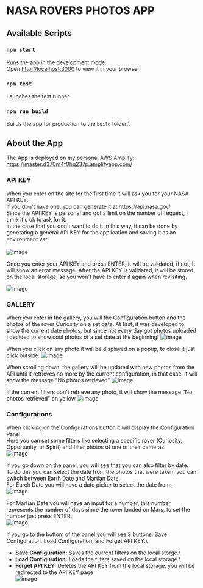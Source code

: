 # NASA ROVERS PHOTOS APP

## Available Scripts

### `npm start`

Runs the app in the development mode.\
Open [http://localhost:3000](http://localhost:3000) to view it in your browser.

### `npm test`

Launches the test runner 

### `npm run build`

Builds the app for production to the `build` folder.\

## About the App
The App is deployed on my personal AWS Amplify:\
https://master.d370m4f0hq237p.amplifyapp.com/

### API KEY
When you enter on the site for the first time it will ask you for your NASA API KEY.\
If you don't have one, you can generate it at https://api.nasa.gov/ \
Since the API KEY is personal and got a limit on the number of request, I think it's ok to ask for it.\
In the case that you don't want to do it in this way, it can be done by generating a general API KEY for the application and saving it as an environment var.
\
\
![image](https://github.com/nicolas-logo/nasa-photo-viewer-app/assets/26005281/2484388c-0257-4ae9-a81e-b76e7bfce0af)


Once you enter your API KEY and press ENTER, it will be validated, if not, It will show an error message.
After the API KEY is validated, it will be stored on the local storage, so you won't have to enter it again when revisiting.

![image](https://github.com/nicolas-logo/nasa-photo-viewer-app/assets/26005281/2c36bbcb-5d7c-4b7f-9385-33b789aa35b9)



### GALLERY
When you enter in the gallery, you will the Configuration button and the photos of the rover Curiosity on a set date. At first, it was developed to show the current date photos, but since not every day got photos uploaded I decided to show cool photos of a set date at the beginning!
![image](https://github.com/nicolas-logo/nasa-photo-viewer-app/assets/26005281/cdff4776-40e2-4a15-a018-b757495162d0)


When you click on any photo it will be displayed on a popup, to close it just click outside.
![image](https://github.com/nicolas-logo/nasa-photo-viewer-app/assets/26005281/026f845b-13c8-431e-9855-27596fcb04c7)


When scrolling down, the gallery will be updated with new photos from the API until it retrieves no more by the current configuration, in that case, it will show the message "No photos retrieved"
![image](https://github.com/nicolas-logo/nasa-photo-viewer-app/assets/26005281/34fab958-cd23-4153-bcf2-de4ab6ec61e6)


If the current filters don't retrieve any photo, it will show the message "No photos retrieved" on yellow
![image](https://github.com/nicolas-logo/nasa-photo-viewer-app/assets/26005281/01b5802a-cf10-41bf-a045-449e830d555d)




### Configurations
When clicking on the Configurations button it will display the Configuration Panel.\
Here you can set some filters like selecting a specific rover (Curiosity, Opportunity, or Spirit) and filter photos of one of their cameras.\
![image](https://github.com/nicolas-logo/nasa-photo-viewer-app/assets/26005281/99fcced0-aaf9-4b1d-95b4-ac411174d7c9)


If you go down on the panel, you will see that you can also filter by date.\
To do this you can select the date from the photos that were taken, you can switch between Earth Date and Martian Date.\
For Earch Date you will have a date picker to select the date from:\
![image](https://github.com/nicolas-logo/nasa-photo-viewer-app/assets/26005281/8f43993f-74ac-487f-85b9-243ff74dcf29)


For Martian Date you will have an input for a number, this number represents the number of days since the rover landed on Mars, to set the number just press ENTER:\
![image](https://github.com/nicolas-logo/nasa-photo-viewer-app/assets/26005281/6a8ab799-9a18-447a-b279-a8396777891a)


If you go to the bottom of the panel you will see 3 buttons: Save Configuration, Load Configuration, and Forget API KEY.\
- **Save Configuration:** Saves the current filters on the local storge.\
- **Load Configuration:** Loads the filters saved on the local storage.\
- **Forget API KEY:** Deletes the API KEY from the local storage, you will be redirected to the API KEY page\
![image](https://github.com/nicolas-logo/nasa-photo-viewer-app/assets/26005281/57354e76-6e69-4f35-b48a-4b215739563f)


